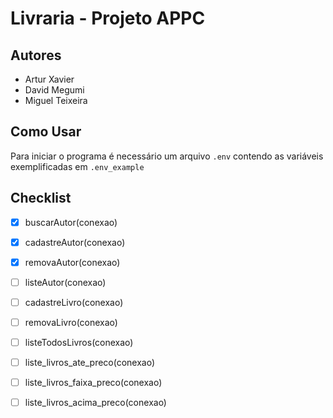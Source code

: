 # Livraria - Projeto APPC

## Autores
- Artur Xavier
- David Megumi
- Miguel Teixeira

## Como Usar
Para iniciar o programa é necessário um arquivo `.env` contendo as variáveis exemplificadas em `.env_example`

## Checklist
- [x] buscarAutor(conexao)

- [x] cadastreAutor(conexao)

- [x] removaAutor(conexao)
 
- [ ] listeAutor(conexao)

- [ ] cadastreLivro(conexao)

- [ ] removaLivro(conexao)

- [ ] listeTodosLivros(conexao)

- [ ] liste_livros_ate_preco(conexao)

- [ ] liste_livros_faixa_preco(conexao)

- [ ] liste_livros_acima_preco(conexao)
